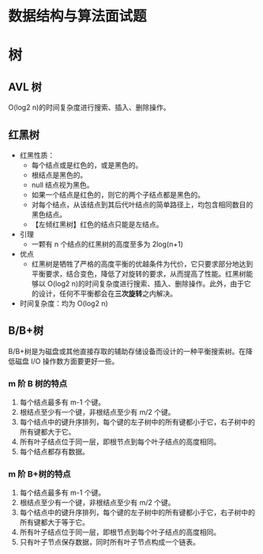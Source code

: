 # 数据结构与算法面试题


# 树

## AVL 树

O(log2 n)的时间复杂度进行搜索、插入、删除操作。

## 红黑树

- 红黑性质：
  - 每个结点或是红色的，或是黑色的。
  - 根结点是黑色的。
  - null 结点视为黑色。
  - 如果一个结点是红色的，则它的两个子结点都是黑色的。
  - 对每个结点，从该结点到其后代叶结点的简单路径上，均包含相同数目的黑色结点。
  - 【左倾红黑树】红色的结点只能是左结点。
- 引理
  - 一颗有 n 个结点的红黑树的高度至多为 2log(n+1)
- 优点
  - 红黑树是牺牲了严格的高度平衡的优越条件为代价，它只要求部分地达到平衡要求，结合变色，降低了对旋转的要求，从而提高了性能。红黑树能够以 O(log2 n)的时间复杂度进行搜索、插入、删除操作。此外，由于它的设计，任何不平衡都会在**三次旋转**之内解决。
- 时间复杂度：均为 O(log2 n)

## B/B+树

B/B+树是为磁盘或其他直接存取的辅助存储设备而设计的一种平衡搜索树。在降低磁盘 I/O 操作数方面要更好一些。

### m 阶 B 树的特点

1. 每个结点最多有 m-1 个键。
2. 根结点至少有一个键，非根结点至少有 m/2 个键。
3. 每个结点中的键升序排列，每个键的左子树中的所有键都小于它，右子树中的所有键都大于它。
4. 所有叶子结点位于同一层，即根节点到每个叶子结点的高度相同。
5. 每个结点都存有数据。

### m 阶 B+树的特点

1. 每个结点最多有 m-1 个键。
2. 根结点至少有一个键，非根结点至少有 m/2 个键。
3. 每个结点中的键升序排列，每个键的左子树中的所有键都小于它，右子树中的所有键都大于等于它。
4. 所有叶子结点位于同一层，即根节点到每个叶子结点的高度相同。
5. 只有叶子节点保存数据，同时所有叶子节点构成一个链表。

